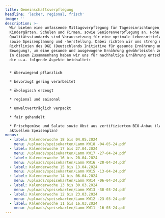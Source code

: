 ```yaml
---
title: Gemeinschaftsverpflegung
headline: 'lecker, regional, frisch'
image: ''
description: >-
  Wir bieten eine umfassende Mittagsverpflegung für Tageseinrichtungen,
  Kindergärten, Schulen und Firmen, sowie Seniorenverpflegung an. Hohe
  Qualitätsstandards sind Voraussetzung für eine optimale Lebensmittelauswahl
  sowie Speisenplanung und -herstellung. Dabei richten wir uns streng nach den
  Richtlinien des DGE (Deutschlands Initiative für gesunde Ernährung und mehr
  Bewegung), um eine gesunde und ausgewogene Ernährung gewährleisten zu können.
  In diesem Zusammenhang haben wir uns für nachhaltige Ernährung entschieden,
  die u.a. folgende Aspekte beinhaltet:


  * überwiegend pflanzlich

  * bevorzugt gering verarbeitet

  * ökologisch erzeugt

  * regional und saisonal

  * umweltverträglich verpackt

  * fair gehandelt

  * Frischgemüse und Salate sowie Obst aus zertifiziertem BIO-Anbau (laut
  aktuellem Speisenplan)
menus:
  - label: Kalenderwoche 18 bis 04.05.2024
    menu: /uploads/speisekarten/Lamm KW18 -04-05-24.pdf
  - label: Kalenderwoche 17 bis 27.04.2024
    menu: /uploads/speisekarten/Lamm KW17 -27-04-24.pdf
  - label: Kalenderwoche 16 bis 20.04.2024
    menu: /uploads/speisekarten/Lamm KW16 -20-04-24.pdf
  - label: Kalenderwoche 15 bis 13.04.2024
    menu: /uploads/speisekarten/Lamm KW15 -13-04-24.pdf
  - label: Kalenderwoche 14 bis 06.04.2024
    menu: /uploads/speisekarten/Lamm KW14 -06-04-24.pdf
  - label: Kalenderwoche 13 bis 30.03.2024
    menu: /uploads/speisekarten/Lamm KW13 -30-03-24.pdf
  - label: Kalenderwoche 12 bis 23.03.2024
    menu: /uploads/speisekarten/Lamm KW12 -23-03-24.pdf
  - label: Kalenderwoche 11 bis 16.03.2024
    menu: /uploads/speisekarten/Lamm KW11 -16-03-24.pdf
---
```


